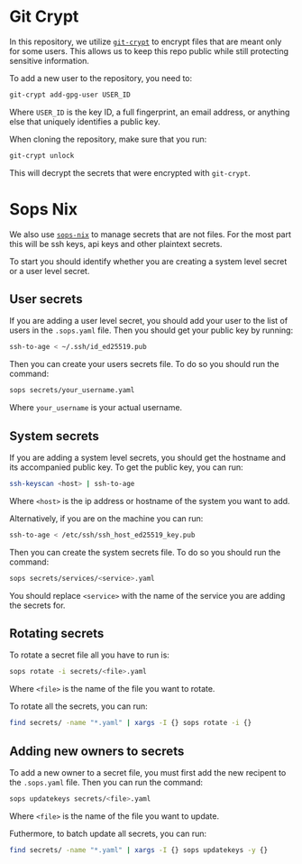 # Git Crypt

In this repository, we utilize [`git-crypt`](https://github.com/AGWA/git-crypt)
to encrypt files that are meant only for some users. This allows us to keep this
repo public while still protecting sensitive information.

To add a new user to the repository, you need to:

```bash
git-crypt add-gpg-user USER_ID
```

Where `USER_ID` is the key ID, a full fingerprint, an email address, or
anything else that uniquely identifies a public key.

When cloning the repository, make sure that you run:

```bash
git-crypt unlock
```


This will decrypt the secrets that were encrypted with `git-crypt`.

# Sops Nix

We also use [`sops-nix`](https://github.com/Mic92/sops-nix) to manage secrets
that are not files. For the most part this will be ssh keys, api keys and other
plaintext secrets.

To start you should identify whether you are creating a system level secret or
a user level secret.

## User secrets

If you are adding a user level secret, you should add your user to the list of
users in the `.sops.yaml` file. Then you should get your public key by running:

```bash
ssh-to-age < ~/.ssh/id_ed25519.pub
```

Then you can create your users secrets file. To do so you should run the command:

```bash
sops secrets/your_username.yaml
```

Where `your_username` is your actual username.

## System secrets

If you are adding a system level secrets, you should get the hostname and its accompanied public key. To get the public key, you can run:

```bash
ssh-keyscan <host> | ssh-to-age
```

Where `<host>` is the ip address or hostname of the system you want to add.

Alternatively, if you are on the machine you can run:

```bash
ssh-to-age < /etc/ssh/ssh_host_ed25519_key.pub
```

Then you can create the system secrets file. To do so you should run the command:

```bash
sops secrets/services/<service>.yaml
```

You should replace `<service>` with the name of the service you are adding the secrets for.

## Rotating secrets

To rotate a secret file all you have to run is:

```bash
sops rotate -i secrets/<file>.yaml
```

Where `<file>` is the name of the file you want to rotate.

To rotate all the secrets, you can run:

```bash
find secrets/ -name "*.yaml" | xargs -I {} sops rotate -i {}
```

## Adding new owners to secrets

To add a new owner to a secret file, you must first add the new recipent to the `.sops.yaml` file. Then you can run the command:

```bash
sops updatekeys secrets/<file>.yaml
```

Where `<file>` is the name of the file you want to update.

Futhermore, to batch update all secrets, you can run:

```bash
find secrets/ -name "*.yaml" | xargs -I {} sops updatekeys -y {}
```
